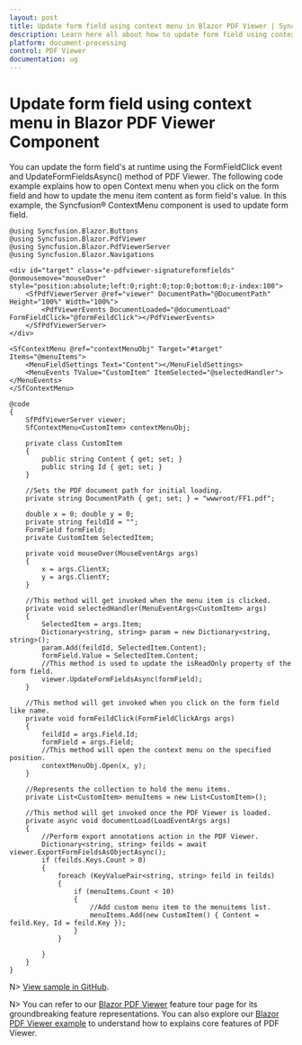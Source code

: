 ```yaml
---
layout: post
title: Update form field using context menu in Blazor PDF Viewer | Syncfusion
description: Learn here all about how to update form field using context menu in Syncfusion Blazor PDF Viewer component and more.
platform: document-processing
control: PDF Viewer
documentation: ug
---
```


# Update form field using context menu in Blazor PDF Viewer Component

You can update the form field's at runtime using the FormFieldClick event and UpdateFormFieldsAsync() method of PDF Viewer. The following code example explains how to open Context menu when you click on the form field and how to update the menu item content as form field's value. In this example, the Syncfusion&reg; ContextMenu component is used to update form field.


```cshtml
@using Syncfusion.Blazor.Buttons
@using Syncfusion.Blazor.PdfViewer
@using Syncfusion.Blazor.PdfViewerServer
@using Syncfusion.Blazor.Navigations 

<div id="target" class="e-pdfviewer-signatureformfields" @onmousemove="mouseOver" style="position:absolute;left:0;right:0;top:0;bottom:0;z-index:100">
    <SfPdfViewerServer @ref="viewer" DocumentPath="@DocumentPath" Height="100%" Width="100%">
        <PdfViewerEvents DocumentLoaded="@documentLoad" FormFieldClick="@formFeildClick"></PdfViewerEvents>
    </SfPdfViewerServer>
</div>

<SfContextMenu @ref="contextMenuObj" Target="#target" Items="@menuItems">
    <MenuFieldSettings Text="Content"></MenuFieldSettings>
    <MenuEvents TValue="CustomItem" ItemSelected="@selectedHandler"></MenuEvents>
</SfContextMenu>

@code 
{    
    SfPdfViewerServer viewer;
    SfContextMenu<CustomItem> contextMenuObj;

    private class CustomItem
    {
        public string Content { get; set; }
        public string Id { get; set; }
    }

    //Sets the PDF document path for initial loading.
    private string DocumentPath { get; set; } = "wwwroot/FF1.pdf";

    double x = 0; double y = 0;
    private string feildId = "";
    FormField formField;
    private CustomItem SelectedItem;

    private void mouseOver(MouseEventArgs args)
    {
        x = args.ClientX;
        y = args.ClientY;
    }

    //This method will get invoked when the menu item is clicked.
    private void selectedHandler(MenuEventArgs<CustomItem> args)
    {
        SelectedItem = args.Item;
        Dictionary<string, string> param = new Dictionary<string, string>();
        param.Add(feildId, SelectedItem.Content); 
        formField.Value = SelectedItem.Content;
        //This method is used to update the isReadOnly property of the form field.
        viewer.UpdateFormFieldsAsync(formField);  
    }

    //This method will get invoked when you click on the form field like name.
    private void formFeildClick(FormFieldClickArgs args)
    {
        feildId = args.Field.Id;
        formField = args.Field;
        //This method will open the context menu on the specified position.
        contextMenuObj.Open(x, y);
    }

    //Represents the collection to hold the menu items.
    private List<CustomItem> menuItems = new List<CustomItem>();

    //This method will get invoked once the PDF Viewer is loaded.
    private async void documentLoad(LoadEventArgs args)
    {
        //Perform export annotations action in the PDF Viewer. 
        Dictionary<string, string> feilds = await viewer.ExportFormFieldsAsObjectAsync();
        if (feilds.Keys.Count > 0)
        {
            foreach (KeyValuePair<string, string> feild in feilds)
            {
                if (menuItems.Count < 10)
                {
                    //Add custom menu item to the menuitems list.
                    menuItems.Add(new CustomItem() { Content = feild.Key, Id = feild.Key });
                }
            }

        }
    }
}
```

N> [View sample in GitHub](https://github.com/SyncfusionExamples/blazor-pdf-viewer-classic-examples/tree/master/Common/Update%20form%20fileds%20using%20Context%20Menu).

N> You can refer to our [Blazor PDF Viewer](https://www.syncfusion.com/blazor-components/blazor-pdf-viewer) feature tour page for its groundbreaking feature representations. You can also explore our [Blazor PDF Viewer example](https://blazor.syncfusion.com/demos/pdf-viewer-2/default-functionalities?theme=bootstrap4) to understand how to explains core features of PDF Viewer.